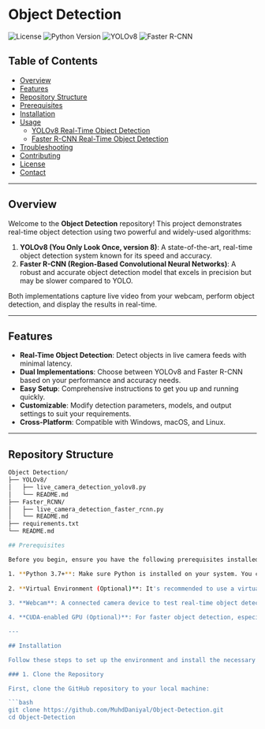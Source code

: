# Object Detection

![License](https://img.shields.io/badge/license-MIT-blue.svg)
![Python Version](https://img.shields.io/badge/python-3.7%2B-blue.svg)
![YOLOv8](https://img.shields.io/badge/YOLOv8-Ultralytics-orange.svg)
![Faster R-CNN](https://img.shields.io/badge/Faster--RCNN-Torchvision-green.svg)

## Table of Contents

- [Overview](#overview)
- [Features](#features)
- [Repository Structure](#repository-structure)
- [Prerequisites](#prerequisites)
- [Installation](#installation)
- [Usage](#usage)
  - [YOLOv8 Real-Time Object Detection](#yolov8-real-time-object-detection)
  - [Faster R-CNN Real-Time Object Detection](#faster-r-cnn-real-time-object-detection)
- [Troubleshooting](#troubleshooting)
- [Contributing](#contributing)
- [License](#license)
- [Contact](#contact)

---

## Overview

Welcome to the **Object Detection** repository! This project demonstrates real-time object detection using two powerful and widely-used algorithms:

1. **YOLOv8 (You Only Look Once, version 8)**: A state-of-the-art, real-time object detection system known for its speed and accuracy.
2. **Faster R-CNN (Region-Based Convolutional Neural Networks)**: A robust and accurate object detection model that excels in precision but may be slower compared to YOLO.

Both implementations capture live video from your webcam, perform object detection, and display the results in real-time.

---

## Features

- **Real-Time Object Detection**: Detect objects in live camera feeds with minimal latency.
- **Dual Implementations**: Choose between YOLOv8 and Faster R-CNN based on your performance and accuracy needs.
- **Easy Setup**: Comprehensive instructions to get you up and running quickly.
- **Customizable**: Modify detection parameters, models, and output settings to suit your requirements.
- **Cross-Platform**: Compatible with Windows, macOS, and Linux.

---

## Repository Structure

```bash
Object Detection/
├── YOLOv8/
│   ├── live_camera_detection_yolov8.py
│   └── README.md
├── Faster_RCNN/
│   ├── live_camera_detection_faster_rcnn.py
│   └── README.md
├── requirements.txt
└── README.md

## Prerequisites

Before you begin, ensure you have the following prerequisites installed:

1. **Python 3.7+**: Make sure Python is installed on your system. You can download it from [python.org](https://www.python.org/downloads/).
   
2. **Virtual Environment (Optional)**: It's recommended to use a virtual environment to avoid dependency conflicts with other projects.
   
3. **Webcam**: A connected camera device to test real-time object detection.

4. **CUDA-enabled GPU (Optional)**: For faster object detection, especially with **Faster R-CNN**, a GPU is recommended. Make sure the necessary GPU drivers and [CUDA Toolkit](https://developer.nvidia.com/cuda-downloads) are installed.

---

## Installation

Follow these steps to set up the environment and install the necessary dependencies for both YOLOv8 and Faster R-CNN implementations.

### 1. Clone the Repository

First, clone the GitHub repository to your local machine:

```bash
git clone https://github.com/MuhdDaniyal/Object-Detection.git
cd Object-Detection
